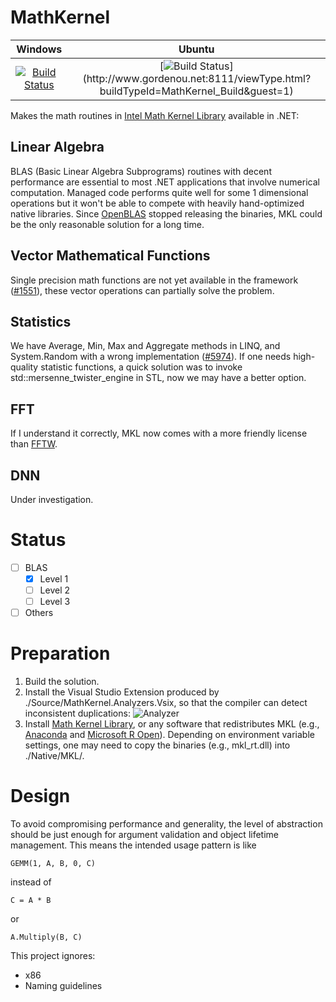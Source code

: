 # MathKernel

|Windows|Ubuntu|
|:--:|:--:|
|[![Build Status](https://ouqihao.visualstudio.com/_apis/public/build/definitions/7aefdc78-6fcf-404e-bde3-b65de2ea15b7/4/badge)](https://ouqihao.visualstudio.com/MathKernel/_build)|[![Build Status](http://www.gordenou.net:8111/app/rest/builds/buildType:(id:MathKernel_Build)/statusIcon.svg)](http://www.gordenou.net:8111/viewType.html?buildTypeId=MathKernel_Build&guest=1)|

Makes the math routines in [Intel Math Kernel Library](https://software.intel.com/intel-mkl/) available in .NET:

## Linear Algebra
BLAS (Basic Linear Algebra Subprograms) routines with decent performance are essential to most .NET applications that involve numerical computation. Managed code performs quite well for some 1 dimensional operations but it won't be able to compete with heavily hand-optimized native libraries. Since [OpenBLAS](http://www.openblas.net/) stopped releasing the binaries, MKL could be the only reasonable solution for a long time.

## Vector Mathematical Functions
Single precision math functions are not yet available in the framework ([#1551](https://github.com/dotnet/corefx/issues/1151)), these vector operations can partially solve the problem.

## Statistics
We have Average, Min, Max and Aggregate methods in LINQ, and System.Random with a wrong implementation ([#5974](https://github.com/dotnet/coreclr/issues/5974)). If one needs high-quality statistic functions, a quick solution was to invoke std::mersenne_twister_engine in STL, now we may have a better option.

## FFT
If I understand it correctly, MKL now comes with a more friendly license than [FFTW](http://www.fftw.org/).

## DNN
Under investigation.

# Status
- [ ] BLAS
    - [x] Level 1
    - [ ] Level 2
    - [ ] Level 3
- [ ] Others

# Preparation
1. Build the solution.
2. Install the Visual Studio Extension produced by ./Source/MathKernel.Analyzers.Vsix, so that the compiler can detect inconsistent duplications: ![Analyzer](https://cloud.githubusercontent.com/assets/16680828/18606874/ba128910-7cee-11e6-8fea-37ac179ce888.png)
3. Install [Math Kernel Library](https://software.intel.com/intel-mkl/), or any software that redistributes MKL (e.g., [Anaconda](https://www.continuum.io/) and [Microsoft R Open](https://mran.microsoft.com/open/)). Depending on environment variable settings, one may need to copy the binaries (e.g., mkl_rt.dll) into ./Native/MKL/.

# Design
To avoid compromising performance and generality, the level of abstraction should be just enough for argument validation and object lifetime management. This means the intended usage pattern is like
```
GEMM(1, A, B, 0, C)
```
instead of 
```
C = A * B
```
or
```
A.Multiply(B, C)
```

This project ignores:
* x86
* Naming guidelines
